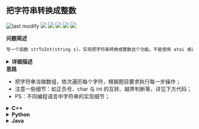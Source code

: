 ## 把字符串转换成整数
<!--START_SECTION:badge-->

![last modify](https://img.shields.io/static/v1?label=last%20modify&message=2024-02-06%2004%3A14%3A57&color=yellowgreen&style=flat-square)
[![](https://img.shields.io/static/v1?label=&message=%E4%B8%AD%E7%AD%89&color=yellow&style=flat-square)](../../../README.md#中等)
[![](https://img.shields.io/static/v1?label=&message=%E5%89%91%E6%8C%87Offer&color=green&style=flat-square)](../../../README.md#剑指offer)
[![](https://img.shields.io/static/v1?label=&message=%E5%AD%97%E7%AC%A6%E4%B8%B2&color=blue&style=flat-square)](../../../README.md#字符串)
[![](https://img.shields.io/static/v1?label=&message=%E7%BB%8F%E5%85%B8&color=blue&style=flat-square)](../../../README.md#经典)
[![](https://img.shields.io/static/v1?label=&message=%E7%83%AD%E9%97%A8&color=blue&style=flat-square)](../../../README.md#热门)

<!--END_SECTION:badge-->
<!--info
tags: [字符串, 经典, 热门]
source: 剑指Offer
level: 中等
number: '6700'
name: 把字符串转换成整数
companies: []
-->

<summary><b>问题简述</b></summary>

```txt
写一个函数 strToInt(string s)，实现把字符串转换成整数这个功能。不能使用 atoi 或者其他类似的库函数。
```

<details><summary><b>详细描述</b></summary>

```txt
写一个函数 strToInt(string s)，实现把字符串转换成整数这个功能。不能使用 atoi 或者其他类似的库函数。

首先，该函数会根据需要丢弃无用的开头空格字符，直到寻找到第一个非空格的字符为止。

当我们寻找到的第一个非空字符为正或者负号时，则将该符号与之后面尽可能多的连续数字组合起来，作为该整数的正负号；假如第一个非空字符是数字，则直接将其与之后连续的数字字符组合起来，形成整数。

该字符串除了有效的整数部分之后也可能会存在多余的字符，这些字符可以被忽略，它们对于函数不应该造成影响。

注意：假如该字符串中的第一个非空格字符不是一个有效整数字符、字符串为空或字符串仅包含空白字符时，则你的函数不需要进行转换。

在任何情况下，若函数不能进行有效的转换时，请返回 0。

说明：
    假设我们的环境只能存储 32 位大小的有符号整数，那么其数值范围为 [−231,  231 − 1]。如果数值超过这个范围，请返回  INT_MAX (231 − 1) 或 INT_MIN (−231) 。

示例 1:
    输入: "42"
    输出: 42
示例 2:
    输入: "   -42"
    输出: -42
    解释: 第一个非空白字符为 '-', 它是一个负号。
         我们尽可能将负号与后面所有连续出现的数字组合起来，最后得到 -42 。
示例 3:
    输入: "4193 with words"
    输出: 4193
    解释: 转换截止于数字 '3' ，因为它的下一个字符不为数字。
示例 4:
    输入: "words and 987"
    输出: 0
    解释: 第一个非空字符是 'w', 但它不是数字或正、负号。
        因此无法执行有效的转换。
示例 5:
    输入: "-91283472332"
    输出: -2147483648
    解释: 数字 "-91283472332" 超过 32 位有符号整数范围。 
         因此返回 INT_MIN (−231) 。

来源：力扣（LeetCode）
链接：https://leetcode-cn.com/problems/ba-zi-fu-chuan-zhuan-huan-cheng-zheng-shu-lcof
著作权归领扣网络所有。商业转载请联系官方授权，非商业转载请注明出处。
```

<!-- <div align="center"><img src="./_assets/xxx.png" height="300" /></div> -->

</details>


<summary><b>思路</b></summary>

- 把字符串当做数组，依次遍历每个字符，根据题目要求执行每一步操作；
- 注意一些细节：如正负号、char 与 int 的互转、越界判断等，详见下方代码；
- PS：不同编程语言中字符串的实现细节；


<details><summary><b>C++</b></summary>

```cpp
class Solution {
public:
    int strToInt(string str) {
        int n = str.length();
        if (n < 1) return 0;
        
        int ret = 0;
        int p = 0;      // 模拟指针
        int sign = 1;   // 正负
        int s_max = INT_MAX / 10;
        
        while (isspace(str[p])) 
            p++;  // 跳过前置空格

        // c++ 的字符串末尾有一个特殊字符，因此不需要做越界判断
        // if (p == n) return 0;
        
        if (str[p] == '-') sign = -1;
        if (str[p] == '-' || str[p] == '+') p++;
        
        while (str[p] >= '0' && str[p] <= '9') {
            if (ret > s_max || (ret == s_max && str[p] > '7')) {  // 越界判断
                return sign > 0 ? INT_MAX : INT_MIN;
            }
            ret = ret * 10 + (str[p] - '0');  // str[p] - '0' 必须括起来，否则顺序计算时会溢出
            p++;
        }
        
        return sign * ret;
    }
};

```

</details>


<details><summary><b>Python</b></summary>

```python
class Solution:
    def strToInt(self, str: str) -> int:

        n = len(str)
        if n < 1: return 0

        INT_MAX = 2 ** 31 - 1
        INT_MIN = -2 ** 31

        ret = 0  # 保存结果
        sign = 1  # 记录符号
        p = 0  # 模拟指针

        # Python 字符串与 C++ 不同，时刻需要进行越界判断
        while p < n and str[p] == ' ':
            p += 1
        
        if p == n:  # 越界判断
            return ret
        
        if str[p] == '-':
            sign = -1
        if str[p] in ('-', '+'):
            p += 1
        
        while p < n and '0' <= str[p] <= '9':  # 注意越界判断
            ret = ret * 10 + int(str[p])
            p += 1
            if ret > INT_MAX:  # python 中不存在越界，因此直接跟 INT_MAX 比较即可
                return INT_MAX if sign == 1 else INT_MIN
        
        return ret * sign
```

</details>


<details><summary><b>Java</b></summary>

> [把字符串转换成整数（数字越界处理，清晰图解）](https://leetcode-cn.com/problems/ba-zi-fu-chuan-zhuan-huan-cheng-zheng-shu-lcof/solution/mian-shi-ti-67-ba-zi-fu-chuan-zhuan-huan-cheng-z-4/)

```java
class Solution {
    public int strToInt(String str) {
        int res = 0, bndry = Integer.MAX_VALUE / 10;
        int i = 0, sign = 1, length = str.length();
        if(length == 0) return 0;
        while(str.charAt(i) == ' ')
            if(++i == length) return 0;
        if(str.charAt(i) == '-') sign = -1;
        if(str.charAt(i) == '-' || str.charAt(i) == '+') i++;
        for(int j = i; j < length; j++) {
            if(str.charAt(j) < '0' || str.charAt(j) > '9') break;
            if(res > bndry || res == bndry && str.charAt(j) > '7')
                return sign == 1 ? Integer.MAX_VALUE : Integer.MIN_VALUE;
            res = res * 10 + (str.charAt(j) - '0');
        }
        return sign * res;
    }
}

```

</details>
